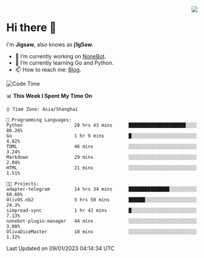 <a href="#">
  <img align="right" src="https://github-readme-stats.vercel.app/api?username=j1g5awi&count_private=true&show_icons=true&title_color=80070B&text_color=B3B3B3&bg_color=212121&icon_color=80070B" />
</a>

# Hi there 👋

I'm **Jigsaw**, also knows as **j1g5aw**.

- 🔭 I’m currently working on [NoneBot](https://github.com/nonebot).
- 🌱 I’m currently learning Go and Python.
- 📫 How to reach me: [Blog](https://blog.maddestroyer.xyz/).

<!--START_SECTION:waka-->
![Code Time](http://img.shields.io/badge/Code%20Time-937%20hrs%2053%20mins-blue)

📊 **This Week I Spent My Time On** 

```text
⌚︎ Time Zone: Asia/Shanghai

💬 Programming Languages: 
Python                   20 hrs 43 mins      █████████████████████░░░░   86.26% 
Go                       1 hr 9 mins         █░░░░░░░░░░░░░░░░░░░░░░░░   4.82% 
TOML                     46 mins             ░░░░░░░░░░░░░░░░░░░░░░░░░   3.24% 
Markdown                 29 mins             ░░░░░░░░░░░░░░░░░░░░░░░░░   2.04% 
HTML                     21 mins             ░░░░░░░░░░░░░░░░░░░░░░░░░   1.51%

🐱‍💻 Projects: 
adapter-telegram         14 hrs 34 mins      ███████████████░░░░░░░░░░   60.66% 
OlivOS.nb2               5 hrs 50 mins       ██████░░░░░░░░░░░░░░░░░░░   24.3% 
simpread-sync            1 hr 42 mins        █░░░░░░░░░░░░░░░░░░░░░░░░   7.13% 
nonebot-plugin-manager   44 mins             ░░░░░░░░░░░░░░░░░░░░░░░░░   3.08% 
OlivaDiceMaster          18 mins             ░░░░░░░░░░░░░░░░░░░░░░░░░   1.32%

```


 Last Updated on 09/01/2023 04:14:34 UTC
<!--END_SECTION:waka-->
